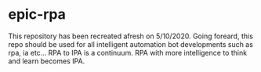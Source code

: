 # epic-rpa
This repository has been recreated afresh on 5/10/2020. Going foreard, this repo should be used for all intelligent automation bot developments such as rpa, ia etc...
RPA to IPA is a continuum. RPA with more intelligence to think and learn becomes IPA.
